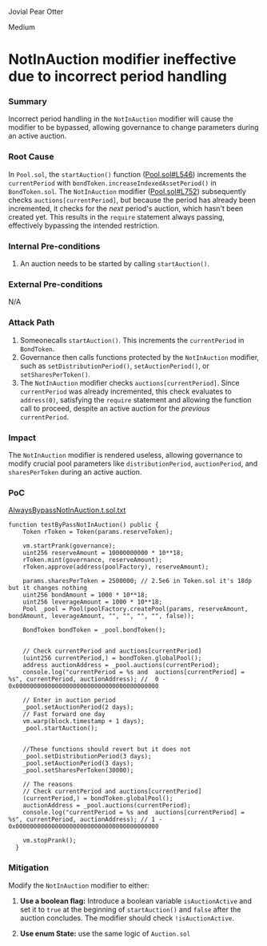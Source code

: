 Jovial Pear Otter

Medium

# NotInAuction modifier ineffective due to incorrect period handling

### Summary

Incorrect period handling in the `NotInAuction` modifier will cause the modifier to be bypassed, allowing governance to change parameters during an active auction.

### Root Cause

In `Pool.sol`, the `startAuction()` function ([Pool.sol#L546](https://github.com/sherlock-audit/2024-12-plaza-finance/blob/main/plaza-evm/src/Pool.sol#L546)) increments the `currentPeriod` with `bondToken.increaseIndexedAssetPeriod()` in `BondToken.sol`. The `NotInAuction` modifier ([Pool.sol#L752](https://github.com/sherlock-audit/2024-12-plaza-finance/blob/main/plaza-evm/src/Pool.sol#L752)) subsequently checks `auctions[currentPeriod]`, but because the period has already been incremented, it checks for the *next* period's auction, which hasn't been created yet.  This results in the `require` statement always passing, effectively bypassing the intended restriction.

### Internal Pre-conditions

1. An auction needs to be started by calling `startAuction()`.

### External Pre-conditions

N/A

### Attack Path

1. Someonecalls `startAuction()`.  This increments the `currentPeriod` in `BondToken`.
2. Governance then calls functions protected by the `NotInAuction` modifier, such as `setDistributionPeriod()`, `setAuctionPeriod()`, or `setSharesPerToken()`.
3.  The `NotInAuction` modifier checks `auctions[currentPeriod]`. Since `currentPeriod` was already incremented, this check evaluates to `address(0)`, satisfying the `require` statement and allowing the function call to proceed, despite an active auction for the *previous* `currentPeriod`.

### Impact

The `NotInAuction` modifier is rendered useless, allowing governance to modify crucial pool parameters like `distributionPeriod`, `auctionPeriod`, and `sharesPerToken` during an active auction.

### PoC

[AlwaysBypassNotInAuction.t.sol.txt](https://github.com/user-attachments/files/18507102/AlwaysBypassNotInAuction.t.sol.txt)

```solidity
function testByPassNotInAuction() public {
    Token rToken = Token(params.reserveToken);
    
    vm.startPrank(governance);
    uint256 reserveAmount = 10000000000 * 10**18;
    rToken.mint(governance, reserveAmount); 
    rToken.approve(address(poolFactory), reserveAmount); 

    params.sharesPerToken = 2500000; // 2.5e6 in Token.sol it's 18dp but it changes nothing 
    uint256 bondAmount = 1000 * 10**18;
    uint256 leverageAmount = 1000 * 10**18;
    Pool _pool = Pool(poolFactory.createPool(params, reserveAmount, bondAmount, leverageAmount, "", "", "", "", false));
    
    BondToken bondToken = _pool.bondToken();

    
    // Check currentPeriod and auctions[currentPeriod]
    (uint256 currentPeriod,) = bondToken.globalPool();
    address auctionAddress = _pool.auctions(currentPeriod);
    console.log("currentPeriod = %s and  auctions[currentPeriod] = %s", currentPeriod, auctionAddress); //  0 - 0x0000000000000000000000000000000000000000

    // Enter in auction period
    _pool.setAuctionPeriod(2 days);
    // Fast forward one day
    vm.warp(block.timestamp + 1 days);
    _pool.startAuction();


    //These functions should revert but it does not
    _pool.setDistributionPeriod(3 days);
    _pool.setAuctionPeriod(3 days);
    _pool.setSharesPerToken(30000);

    // The reasons
    // Check currentPeriod and auctions[currentPeriod]
    (currentPeriod,) = bondToken.globalPool();
    auctionAddress = _pool.auctions(currentPeriod);
    console.log("currentPeriod = %s and  auctions[currentPeriod] = %s", currentPeriod, auctionAddress); // 1 -  0x0000000000000000000000000000000000000000

    vm.stopPrank();
  }
```

### Mitigation

Modify the `NotInAuction` modifier to either:

1. **Use a boolean flag:** Introduce a boolean variable `isAuctionActive` and set it to `true` at the beginning of `startAuction()` and `false` after the auction concludes. The modifier should check `!isAuctionActive`.

2. **Use enum State:**  use the same logic of  `Auction.sol` 